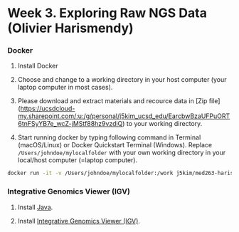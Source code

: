 # Week 3. Exploring Raw NGS Data (Olivier Harismendy)



### Docker

1. Install Docker

2. Choose and change to a working directory in your host computer (your laptop computer in most cases).

3. Please download and extract materials and recource data in [Zip file]
(https://ucsdcloud-my.sharepoint.com/:u:/g/personal/j5kim_ucsd_edu/EarcbwBzaUFPuORT6tnFSyYB7e_wcZ-jMStf88hz9vzdiQ) to your working directory.

4. Start running docker by typing following command in Terminal (macOS/Linux) or Docker Quickstart Terminal (Windows). Replace `/Users/johndoe/mylocalfolder` with your own working directory in your local/host computer (=laptop computer).
```bash
docker run -it -v /Users/johndoe/mylocalfolder:/work j5kim/med263-harismendy /bin/bash
```


### Integrative Genomics Viewer (IGV)

1. Install [Java](https://www.java.com/en/download).

2. Install [Integrative Genomics Viewer (IGV)](http://software.broadinstitute.org/software/igv/download).

